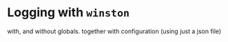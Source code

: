 # Logging with `winston`




with, and without globals. together with configuration (using just a json file)
